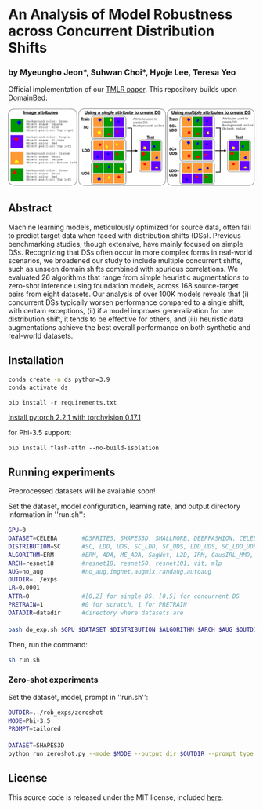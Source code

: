 # An Analysis of Model Robustness across Concurrent Distribution Shifts
### by Myeungho Jeon*, Suhwan Choi*, Hyoje Lee, Teresa Yeo
Official implementation of our [TMLR paper](https://arxiv.org/abs/2501.04288). This repository builds upon [DomainBed](https://github.com/facebookresearch/DomainBed).


![Overview](diagram.png)
## Abstract
Machine learning models, meticulously optimized for source data, often fail to predict target data when faced with distribution shifts (DSs). Previous benchmarking studies, though extensive, have mainly focused on simple DSs. Recognizing that DSs often occur in more complex forms in real-world scenarios, we broadened our study to include multiple concurrent shifts, such as unseen domain shifts combined with spurious correlations. We evaluated 26 algorithms that range from simple heuristic augmentations to zero-shot inference using foundation models, across 168 source-target pairs from eight datasets. Our analysis of over 100K models reveals that (i) concurrent DSs typically worsen performance compared to a single shift, with certain exceptions, (ii) if a model improves generalization for one distribution shift, it tends to be effective for others, and (iii) heuristic data augmentations achieve the best overall performance on both synthetic and real-world datasets.
## Installation
```sh
conda create -n ds python=3.9
conda activate ds
```
```
pip install -r requirements.txt
```
[Install pytorch 2.2.1 with torchvision 0.17.1](https://pytorch.org/get-started/previous-versions/)

for Phi-3.5 support:
```
pip install flash-attn --no-build-isolation
```
## Running experiments
Preprocessed datasets will be available soon!

Set the dataset, model configuration, learning rate, and output directory information in ''run.sh'':
```sh
GPU=0
DATASET=CELEBA       #DSPRITES, SHAPES3D, SMALLNORB, DEEPFASHION, CELEBA, iwildcam, FMOW, CAMELYON17
DISTRIBUTION=SC      #SC, LDD, UDS, SC_LDD, SC_UDS, LDD_UDS, SC_LDD_UDS
ALGORITHM=ERM        #ERM, ADA, ME_ADA, SagNet, L2D, IRM, CausIRL_MMD, CausIRL_CORAL, UBNet, PnD, GroupDRO, BPA
ARCH=resnet18        #resnet18, resnet50, resnet101, vit, mlp
AUG=no_aug           #no_aug,imgnet,augmix,randaug,autoaug
OUTDIR=../exps            
LR=0.0001            
ATTR=0               #[0,2] for single DS, [0,5] for concurrent DS
PRETRAIN=1           #0 for scratch, 1 for PRETRAIN
DATADIR=datadir      #directory where datasets are

bash do_exp.sh $GPU $DATASET $DISTRIBUTION $ALGORITHM $ARCH $AUG $OUTDIR $LR $ATTR $PRETRAIN $DATADIR &
```
Then, run the command:
```sh
sh run.sh
```

### Zero-shot experiments
Set the dataset, model, prompt in ''run.sh'':
```sh
OUTDIR=../rob_exps/zeroshot
MODE=Phi-3.5
PROMPT=tailored

DATASET=SHAPES3D
python run_zeroshot.py --mode $MODE --output_dir $OUTDIR --prompt_type $PROMPT --dataset $DATASET &
```


## License

This source code is released under the MIT license, included [here](LICENSE).
